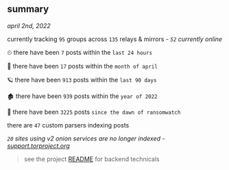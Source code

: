
## summary
_april 2nd, 2022_

currently tracking `95` groups across `135` relays & mirrors - _`52` currently online_

⏲ there have been `7` posts within the `last 24 hours`

🦈 there have been `17` posts within the `month of april`

🪐 there have been `913` posts within the `last 90 days`

🏚 there have been `939` posts within the `year of 2022`

🦕 there have been `3225` posts `since the dawn of ransomwatch`

there are `47` custom parsers indexing posts

_`20` sites using v2 onion services are no longer indexed - [support.torproject.org](https://support.torproject.org/onionservices/v2-deprecation/)_

> see the project [README](https://github.com/thetanz/ransomwatch#ransomwatch--) for backend technicals
